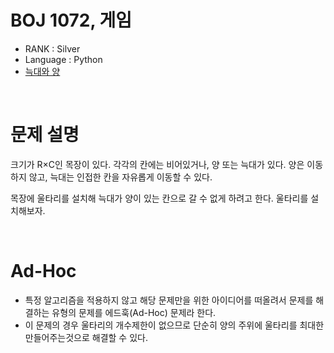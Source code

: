 # BOJ 1072, 게임

- RANK : Silver
- Language : Python
- [늑대와 양](https://www.acmicpc.net/problem/16956)

<br/>

# 문제 설명

크기가 R×C인 목장이 있다. 각각의 칸에는 비어있거나, 양 또는 늑대가 있다. 양은 이동하지 않고, 늑대는 인접한 칸을 자유롭게 이동할 수 있다.

목장에 울타리를 설치해 늑대가 양이 있는 칸으로 갈 수 없게 하려고 한다. 울타리를 설치해보자.

<br/>

# Ad-Hoc

- 특정 알고리즘을 적용하지 않고 해당 문제만을 위한 아이디어를 떠올려서 문제를 해결하는 유형의 문제를 에드훅(Ad-Hoc) 문제라 한다.
- 이 문제의 경우 울타리의 개수제한이 없으므로 단순히 양의 주위에 울타리를 최대한 만들어주는것으로 해결할 수 있다.
